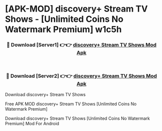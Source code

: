 # [APK-MOD] discovery+ Stream TV Shows - [Unlimited Coins No Watermark Premium] w1c5h



<div align="center">
<h3>🔴 Download [Server1] 👉👉 <a href="https://momento.my/?title=discovery+_Stream_TV_Shows">discovery+ Stream TV Shows Mod Apk</a></h3><br>

<h3>🔴 Download [Server2] 👉👉 <a href="https://momento.my/?title=discovery+_Stream_TV_Shows">discovery+ Stream TV Shows Mod Apk</a></h3>
</div>



Download discovery+ Stream TV Shows 

Free APK MOD discovery+ Stream TV Shows [Unlimited Coins No Watermark Premium]

Download discovery+ Stream TV Shows [Unlimited Coins No Watermark Premium] Mod For Android
